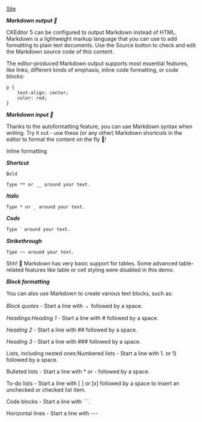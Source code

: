 [Site](https://onlinemarkdowneditor.dev/)

***Markdown output 🛫***

CKEditor 5 can be configured to output Markdown instead of HTML. Markdown is a lightweight markup language that you can use to add formatting to plain text documents. Use the Source button to check and edit the Markdown source code of this content.

The editor-produced Markdown output supports most essential features, like links, different kinds of emphasis, inline code formatting, or code blocks:

    p {
        text-align: center;
        color: red;
    }

***Markdown input 🛬***

Thanks to the autoformatting feature, you can use Markdown syntax when writing. Try it out - use these (or any other) Markdown shortcuts in the editor to format the content on the fly 🚀!

Inline formatting

***Shortcut***

    Bold

    Type ** or __ around your text.

***Italic***

    Type * or _ around your text.

***Code***

    Type ˋ around your text.

***Strikethrough***

    Type ~~ around your text.

Shh! 🤫 Markdown has very basic support for tables. Some advanced table-related features like table or cell styling were disabled in this demo.

***Block formatting***

You can also use Markdown to create various text blocks, such as:

*Block quotes* - Start a line with ﹥ followed by a space.

*Headings:Heading 1* - Start a line with # followed by a space.

*Heading 2* - Start a line with ## followed by a space.

*Heading 3* - Start a line with ### followed by a space.

Lists, including nested ones:Numbered lists - Start a line with 1. or 1) followed by a space.

Bulleted lists - Start a line with * or - followed by a space.

To-do lists - Start a line with [ ] or [x] followed by a space to insert an unchecked or checked list item.

Code blocks - Start a line with ˋˋˋ.

Horizontal lines - Start a line with ---
